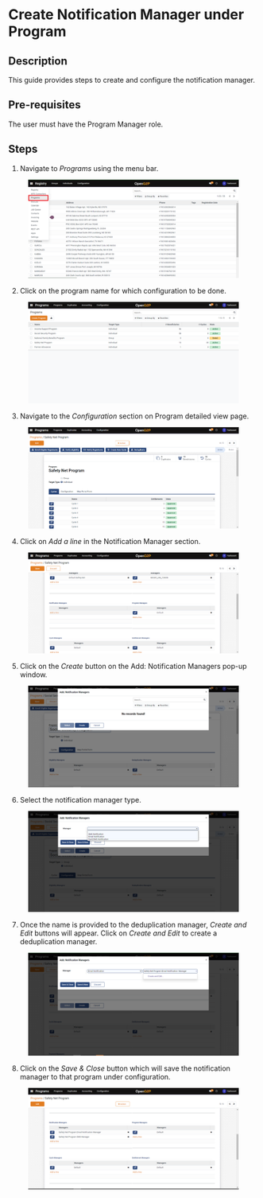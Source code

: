 # Create Notification Manager under Program

## Description

This guide provides steps to create and configure the notification manager.

## Pre-requisites

The user must have the Program Manager role.

## Steps

1. Navigate to _Programs_ using the menu bar.&#x20;

<figure><img src="../../.gitbook/assets/programs.png" alt=""><figcaption></figcaption></figure>

2. Click on the program name for which configuration to be done.&#x20;

<figure><img src="../../.gitbook/assets/program-list-view-page.png" alt=""><figcaption></figcaption></figure>

3. Navigate to the _Configuration_ section on Program detailed view page.

<figure><img src="../../.gitbook/assets/program-detailed-view.png" alt=""><figcaption></figcaption></figure>

4. &#x20;Click on _Add a line_ in the Notification Manager section.&#x20;

<figure><img src="../../.gitbook/assets/add-notification-manager.png" alt=""><figcaption></figcaption></figure>

5. Click on the _Create_ button on the Add: Notification Managers pop-up window.&#x20;

<figure><img src="../../.gitbook/assets/add-notification-managers-window.png" alt=""><figcaption></figcaption></figure>

6. Select the notification manager type.&#x20;

<figure><img src="../../.gitbook/assets/notification-manager-types.png" alt=""><figcaption></figcaption></figure>

7. Once the name is provided to the deduplication manager, _Create and Edit_ buttons will appear. Click on _Create and Edit_ to create a deduplication manager. &#x20;

<figure><img src="../../.gitbook/assets/notification-manager-create-and-edit.png" alt=""><figcaption></figcaption></figure>

8. Click on the _Save & Close_ button which will save the notification manager to that program under configuration.

<figure><img src="../../.gitbook/assets/added-notification-manager.png" alt=""><figcaption></figcaption></figure>
